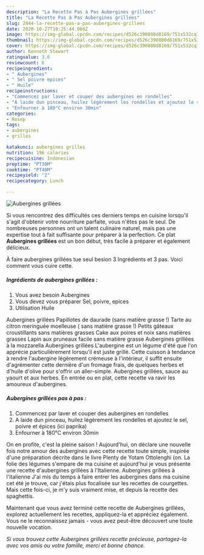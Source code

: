 ```yaml
---
description: "La Recette Pas à Pas Aubergines grillées"
title: "La Recette Pas à Pas Aubergines grillées"
slug: 2844-la-recette-pas-a-pas-aubergines-grillees
date: 2020-10-27T10:25:44.066Z
image: https://img-global.cpcdn.com/recipes/d526c390880d8169/751x532cq70/aubergines-grillees-photo-principale-de-la-recette.jpg
thumbnail: https://img-global.cpcdn.com/recipes/d526c390880d8169/751x532cq70/aubergines-grillees-photo-principale-de-la-recette.jpg
cover: https://img-global.cpcdn.com/recipes/d526c390880d8169/751x532cq70/aubergines-grillees-photo-principale-de-la-recette.jpg
author: Kenneth Stewart
ratingvalue: 3.6
reviewcount: 6
recipeingredient:
- " Aubergines"
- " Sel poivre epices"
- " Huile"
recipeinstructions:
- "Commencez par laver et couper des aubergines en rondelles"
- "A laide dun pinceau, huilez légèrement les rondelles et ajoutez le sel, poivre et épices (ici paprika)"
- "Enfourner à 180°C environ 30min"
categories:
- Resep
tags:
- aubergines
- grilles

katakunci: aubergines grilles 
nutrition: 196 calories
recipecuisine: Indonesian
preptime: "PT30M"
cooktime: "PT40M"
recipeyield: "2"
recipecategory: Lunch

---
```



![Aubergines grillées](https://img-global.cpcdn.com/recipes/d526c390880d8169/751x532cq70/aubergines-grillees-photo-principale-de-la-recette.jpg)

Si vous rencontrez des difficultés ces derniers temps en cuisine lorsqu'il s'agit d'obtenir votre nourriture parfaite, vous n'êtes pas le seul. De nombreuses personnes ont un talent culinaire naturel, mais pas une expertise tout à fait suffisante pour préparer à la perfection. Ce plat <strong> Aubergines grillées </strong> est un bon début, très facile à préparer et également délicieux.

<!--inarticleads1-->

À faire aubergines grillées tue seul besion 3 Ingrédients et 3 pas. Voici comment vous cuire cette.

##### Ingrédients de aubergines grillées :

1. Vous avez besoin  Aubergines
1. Vous devez vous préparer  Sel, poivre, epices
1. Utilisation  Huile


Aubergines grillées Papillotes de daurade (sans matière grasse !) Tarte au citron meringuée moelleuse ( sans matière grasse !) Petits gâteaux croustillants sans matières grasses Cake aux poires et noix sans matières grasses Lapin aux pruneaux facile sans matière grasse Aubergines grillées à la mozzarella Aubergines grillées L&#39;aubergine est un légume d&#39;été que l&#39;on apprécie particulièrement lorsqu&#39;il est juste grillé. Cette cuisson à tendance à rendre l&#39;aubergine légèrement crémeuse à l&#39;intérieur, il suffit ensuite d&#39;agrémenter cette dernière d&#39;un fromage frais, de quelques herbes et d&#39;huile d&#39;olive pour s&#39;offrir un aller-simple. Aubergines grillées, sauce au yaourt et aux herbes. En entrée ou en plat, cette recette va ravir les amoureux d&#39;aubergines. 

<!--inarticleads2-->

##### Aubergines grillées pas à pas :

1. Commencez par laver et couper des aubergines en rondelles
1. A laide dun pinceau, huilez légèrement les rondelles et ajoutez le sel, poivre et épices (ici paprika)
1. Enfourner à 180°C environ 30min


On en profite, c&#39;est la pleine saison ! Aujourd&#39;hui, on déclare une nouvelle fois notre amour des aubergines avec cette recette toute simple, inspirée d&#39;une préparation décrite dans le livre Plenty de Yotam Ottolenghi (on. La folie des légumes s&#39;empare de ma cuisine et aujourd&#39;hui je vous présente une recette d&#39;aubergines grillées à l&#39;Italienne. Aubergines grillées à l&#39;italienne J&#39;ai mis du temps à faire entrer les aubergines dans ma cuisine cet été je trouve, car j&#39;étais plus focalisée sur les recettes de courgettes. Mais cette fois-ci, je m&#39;y suis vraiment mise, et depuis la recette des spaghettis. 

<!--inarticleads1-->

<p>
Maintenant que vous avez terminé cette recette de Aubergines grillées, explorez actuellement les recettes, appliquez-la et appréciez également. Vous ne le reconnaissez jamais - vous avez peut-être découvert une toute nouvelle vocation.
</p>

<p>
<i>Si vous trouvez cette Aubergines grillées recette précieuse, partagez-la avec vos amis ou votre famille, merci et bonne chance.</i>
</p>
